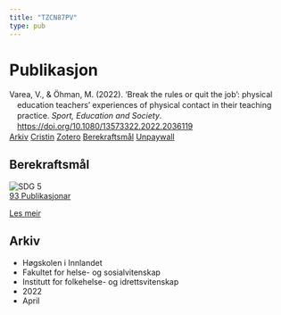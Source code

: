 ```yaml
---
title: "TZCN87PV"
type: pub
---
```

<h1>Publikasjon</h1>
<article id="csl-bib-container-TZCN87PV" class="csl-bib-container">
  <div class="csl-bib-body" style="line-height: 1.35; padding-left: 1em; text-indent:-1em;">
  <div class="csl-entry">Varea, V., &amp; &#xD6;hman, M. (2022). &#x2018;Break the rules or quit the job&#x2019;: physical education teachers&#x2019; experiences of physical contact in their teaching practice. <i>Sport, Education and Society</i>. <a href="https://doi.org/10.1080/13573322.2022.2036119">https://doi.org/10.1080/13573322.2022.2036119</a></div>
</div>
  <div class="csl-bib-buttons">
    <a href="#taxonomy-article-TZCN87PV" class="csl-bib-button">Arkiv</a>
    <a href alt="Cristin URL" class="csl-bib-button">Cristin</a>
    <a href alt="Zotero URL" class="csl-bib-button">Zotero</a>
    <a href="#sdg-article-TZCN87PV" class="csl-bib-button">Berekraftsmål</a>
    <a href="https://www.tandfonline.com/doi/pdf/10.1080/13573322.2022.2036119?needAccess=true" class="csl-bib-button">Unpaywall</a>
  </div>
  <div id="csl-bib-meta-container-TZCN87PV"></div>
</article>
<div id="csl-bib-meta-TZCN87PV" class="csl-bib-meta">
  <article id="sdg-article-TZCN87PV" class="sdg-article">
    <h1>Berekraftsmål</h1>
    <div class="sdg-container"><div id="sdg5" class="sdg">
<img src="{{< params subfolder >}}images/sdg/sdg05_no.png" class="image" alt="SDG 5">
<div class="sdg-overlay">
<a href="{{< params subfolder >}}no/archive/?sdg=5#archive" class="sdg-publication-count"><span>93</span> Publikasjonar</a>
<p><a href="https://www.fn.no/om-fn/fns-baerekraftsmaal/likestilling-mellom-kjoennene?lang=nno-NO" class="sdg-read-more">Les meir</a></p>
</div>
</div></div>
  </article>
  <article id="taxonomy-article-TZCN87PV" class="taxonomy-article">
    <h1>Arkiv</h1>
    <ul>
      <li>Høgskolen i Innlandet</li>
      <li>Fakultet for helse- og sosialvitenskap</li>
      <li>Institutt for folkehelse- og idrettsvitenskap</li>
      <li>2022</li>
      <li>April</li>
    </ul>
  </article>
</div>
